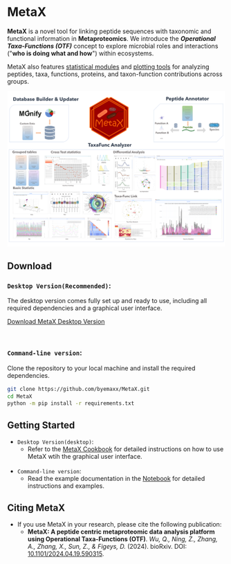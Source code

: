 # MetaX

**MetaX** is a novel tool for linking peptide sequences with taxonomic and functional information in **Metaproteomics**. We introduce the ***Operational Taxa-Functions (OTF)*** concept to explore microbial roles and interactions ("**who is doing what and how**") within ecosystems. 

MetaX also features <u>statistical modules</u> and <u>plotting tools</u> for analyzing peptides, taxa, functions, proteins, and taxon-function contributions across groups.


![abstract](./Docs/MetaX_Cookbook.assets/abstract.png)

## Download
### `Desktop Version(Recommended)`:
The desktop version comes fully set up and ready to use, including all required dependencies and a graphical user interface.

[Download MetaX Desktop Version](https://shiny2.imetalab.ca/shiny/rstudio/metax_download/)


<br>

### `Command-line version`:
Clone the repository to your local machine and install the required dependencies.
  ```bash
  git clone https://github.com/byemaxx/MetaX.git
  cd MetaX
  python -m pip install -r requirements.txt
  ```


## Getting Started
- `Desktop Version(desktop)`:
  - Refer to the [MetaX Cookbook](./Docs/MetaX_Cookbook.md) for detailed instructions on how to use MetaX wtih the graphical user interface.
  <br>
- `Command-line version`:
  - Read the example documentation in the [Notebook](./Docs/example.ipynb) for detailed instructions and examples.


## Citing MetaX
- If you use MetaX in your research, please cite the following publication:
  - **MetaX: A peptide centric metaproteomic data analysis platform using Operational Taxa-Functions (OTF)**. *Wu, Q., Ning, Z., Zhang, A., Zhang, X., Sun, Z., & Figeys, D.* (2024).  bioRxiv. DOI: [10.1101/2024.04.19.590315](https://doi.org/10.1101/2024.04.19.590315).


